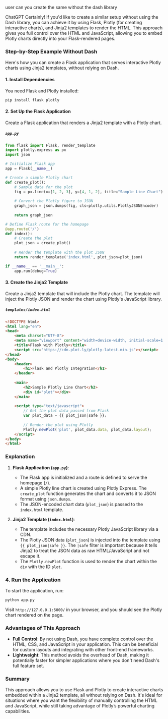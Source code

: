user
can you create the same without the dash library

ChatGPT
Certainly! If you'd like to create a similar setup without using the Dash library, you can achieve it by using Flask, Plotly (for creating interactive charts), and Jinja2 templates to render the HTML. This approach gives you full control over the HTML and JavaScript, allowing you to embed Plotly charts directly into your Flask-rendered pages.

### Step-by-Step Example Without Dash

Here's how you can create a Flask application that serves interactive Plotly charts using Jinja2 templates, without relying on Dash.

#### 1. **Install Dependencies**

You need Flask and Plotly installed:

```bash
pip install flask plotly
```

#### 2. **Set Up the Flask Application**

Create a Flask application that renders a Jinja2 template with a Plotly chart.

##### `app.py`

```python
from flask import Flask, render_template
import plotly.express as px
import json

# Initialize Flask app
app = Flask(__name__)

# Create a simple Plotly chart
def create_plot():
    # Sample data for the plot
    fig = px.line(x=[1, 2, 3], y=[4, 1, 2], title="Sample Line Chart")
    
    # Convert the Plotly figure to JSON
    graph_json = json.dumps(fig, cls=plotly.utils.PlotlyJSONEncoder)
    
    return graph_json

# Define Flask route for the homepage
@app.route('/')
def index():
    # Create the plot
    plot_json = create_plot()
    
    # Render the template with the plot JSON
    return render_template('index.html', plot_json=plot_json)

if __name__ == '__main__':
    app.run(debug=True)
```

#### 3. **Create the Jinja2 Template**

Create a Jinja2 template that will include the Plotly chart. The template will inject the Plotly JSON and render the chart using Plotly's JavaScript library.

##### `templates/index.html`

```html
<!DOCTYPE html>
<html lang="en">
<head>
    <meta charset="UTF-8">
    <meta name="viewport" content="width=device-width, initial-scale=1.0">
    <title>Flask with Plotly</title>
    <script src="https://cdn.plot.ly/plotly-latest.min.js"></script>
</head>
<body>
    <header>
        <h1>Flask and Plotly Integration</h1>
    </header>
    
    <main>
        <h2>Sample Plotly Line Chart</h2>
        <div id="plot"></div>
    </main>
    
    <script type="text/javascript">
        // Get the plot data passed from Flask
        var plot_data = {{ plot_json|safe }};
        
        // Render the plot using Plotly
        Plotly.newPlot('plot', plot_data.data, plot_data.layout);
    </script>
</body>
</html>
```

### Explanation

1. **Flask Application (`app.py`)**:
   - The Flask app is initialized and a route is defined to serve the homepage (`/`).
   - A simple Plotly line chart is created using Plotly Express. The `create_plot` function generates the chart and converts it to JSON format using `json.dumps`.
   - The JSON-encoded chart data (`plot_json`) is passed to the `index.html` template.

2. **Jinja2 Template (`index.html`)**:
   - The template includes the necessary Plotly JavaScript library via a CDN.
   - The Plotly JSON data (`plot_json`) is injected into the template using `{{ plot_json|safe }}`. The `|safe` filter is important because it tells Jinja2 to treat the JSON data as raw HTML/JavaScript and not escape it.
   - The `Plotly.newPlot` function is used to render the chart within the `div` with the ID `plot`.

### 4. **Run the Application**

To start the application, run:

```bash
python app.py
```

Visit `http://127.0.0.1:5000/` in your browser, and you should see the Plotly chart rendered on the page.

### Advantages of This Approach

- **Full Control**: By not using Dash, you have complete control over the HTML, CSS, and JavaScript in your application. This can be beneficial for custom layouts and integrating with other front-end frameworks.
- **Lightweight**: This method avoids the overhead of Dash, making it potentially faster for simpler applications where you don't need Dash's full feature set.

### Summary

This approach allows you to use Flask and Plotly to create interactive charts embedded within a Jinja2 template, all without relying on Dash. It's ideal for situations where you want the flexibility of manually controlling the HTML and JavaScript, while still taking advantage of Plotly’s powerful charting capabilities.

